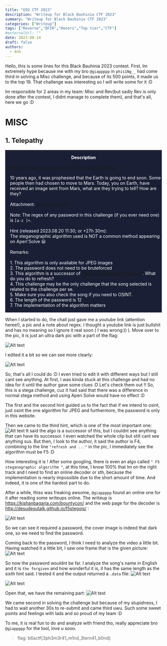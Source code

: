 ```yaml
---
title: "UIU CTF 2023"
description: "Writeup for Black Bauhinia CTF 2023"
summary: "Writeup for Black Bauhinia CTF 2023"
categories: ["Writeup"]
tags: ["Reverse","DFIR","Honors","Top tier","CTF"]
#externalUrl: ""
date: 2023-08-14
draft: false
authors:
  - 4nh
---
```


Hello, this is some lines for this Black Bauhinia 2023 contest. First, Im extremely hype because me with my bro  `@giappppp`  in  `phis1Ng__` had come third in solving a Misc challenge, and because of its 500 points, it made us to the top 19. That challenge was interesting so I will write some for it :D

Im responsible for 2 areas in my team: Misc and Rev(but sadly Rev is only done after the contest, I didnt manage to complete them), and that's all, here we go :D


# MISC
## 1. Telepathy

<div class="warning" style="padding:0.1em; background-color:#1A1F35;">
    <span>
        <p style="margin-top:1em; text-align:center;">
            <b><span style="color:#FFFFFF !important;"> Description</span></b>
        </p>
        <p style="margin-left:1em; color:#FFFFFF;">
            <a href="https://www.youtube.com/watch?v=AsmxdD7DNKU">https://www.youtube.com/watch?v=AsmxdD7DNKU</a><br>
            <br>
            10 years ago, it was prophesied that the Earth is going to end soon. Some people then had chosen to move to Mars. Today, you on Earth, have received an image sent from Mars, what are they trying to tell? How are they?<br>
            <br>
            Attachment: <a href="https://ctf.b6a.black/files/the_forgiven_78b1fd9d24b374e5671be61f8ca610cc.jpg">the forgiven.jpg</a><br>
            <br>
            Note: The regex of any password in this challenge (if you ever need one) is <code>[a-z ]+</code>.<br>
            <br>
            Hint (released 2023.08.20 11:30; or +27h 30m):<br>
            The steganographic algorithm used is NOT a common method appearing on Aperi'Solve 😃<br>
            <br>
            Remarks:<br>
            <br>
            1. This algorithm is only available for JPEG images<br>
            2. The password does not need to be bruteforced<br>
            3. This algorithm is a successor of <a href="https://youtu.be/ocTdA8NytIc">https://youtu.be/ocTdA8NytIc</a>. What do you do to refresh?<br>
            4. This challenge may be the only challenge that the song selected is related to the challenge per se. <br>
           5.  Make sure you also check the song if you need to OSINT.<br>
           6.  The length of the password is 12<br>
           7.  The implementation of the algorithm matters<br>
        </p>
        <p style="margin-bottom:1em; margin-right:1em; text-align:right; font-family:Georgia; color:#FFFFFF;">
        </p>
    </span>
</div>

When I started to do, the chall just gave me a youtube link (attention heree!), a pic and a note about regex. I thought a youtube link is just bullshit and has no meaning so I ignore it real soon ( I was wrong:)) ). Move over to the pic, it is just an ultra dark pic with a part of the flag: 

![Alt text](image-1.png)

I edited it a bit so we can see more clearly:

![Alt text](<Screenshot 2023-08-19 162419.png>)

So, that's all I could do :D I even tried to edit it with different ways but I still cant see anything. At first, I was kinda stuck at this challenge and had no idea for it until the author gave some clues :D Let's check them out !! So, this is a stega challenge, cuz it had said that there was a difference in normal stega method and using Aperi Solve would have no effect :D

The first and the second hint guided us to the fact that if we intend to osint, just osint the one algorithm for JPEG and furthermore, the password is only in this website.

Then we came to the third hint, which is one of the most important one:
![Alt text](image.png)
It said the algo is a successor of this, but I couldnt see anything that can have its successor. I even watched the whole clip but still cant see anything sus. But then, I look to the author, it said the author is F4, combining to the line `"refresh and ..."` in the pic, I immediately see the algorithm must be F5 :D 

How interesting it is ! After some googling, there is even an algo called `" F5 steganographic algorithm "`, at this time, I know 100% that Im on the right track and I need to find an online decoder or sth, because the implementation is nearly impossible due to the short amount of time. And indeed, it is one of the hardest part to do.

After a while, thiss was freaking awsome, `@giappppp` found an online one for it after reading some writeups online. The writeup is https://kishanbagaria.com/bountycon/ and the web page for the decoder is http://desudesutalk.github.io/f5stegojs/ :

![Alt text](image-2.png)

So we can see it required a password, the cover image is indeed that dark one, so we need to find the password.

Coming back to the password, I think I need to analyze the video a little bit. Having watched it a little bit, I saw one frame that is the given picture: 
![Alt text](image-3.png)

So now the password wouldnt be far. I analyze the song's name in English and it is `the forgiven` and how wonderful it is, it has the same length as the sixth hint said. I tested it and the output returned a `.data` file: 
![Alt text](<Screenshot 2023-08-20 125801.png>)

![Alt text](image-4.png)

Open that, we have the remaining part:
![Alt text](image-5.png)

We came second in solving the challenge but because of my stupidness, I had to wait another 30s to re-submit and came third uwu. Such some sweet points and feelings with lads and so proud of my team :D

To me, it is real fun to do and analyze with friend tho, really appreciate bro `@giappppp` for the tool, love u sooo.

> flag: b6actf{3ph3m3r41_m1nd_3tern41_b0nd}


